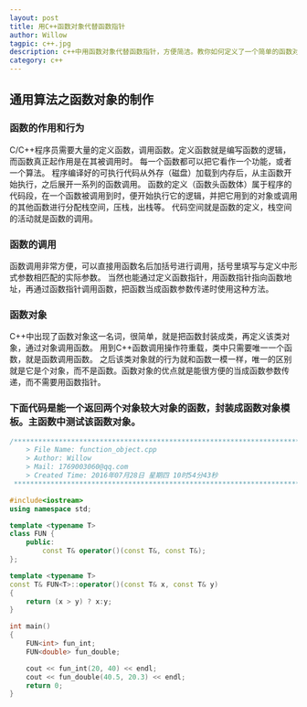 ```yaml
---
layout: post 
title: 用C++函数对象代替函数指针
author: Willow 
tagpic: c++.jpg 
description: c++中用函数对象代替函数指针，方便简洁。教你如何定义了一个简单的函数对象模板
category: c++ 
---
```



## 通用算法之函数对象的制作

### 函数的作用和行为

C/C++程序员需要大量的定义函数，调用函数。定义函数就是编写函数的逻辑，而函数真正起作用是在其被调用时。
每一个函数都可以把它看作一个功能，或者一个算法。
程序编译好的可执行代码从外存（磁盘）加载到内存后，从主函数开始执行，之后展开一系列的函数调用。
函数的定义（函数头函数体）属于程序的代码段，在一个函数被调用到时，便开始执行它的逻辑，并把它用到的对象或调用的其他函数进行分配栈空间，压栈，出栈等。
代码空间就是函数的定义，栈空间的活动就是函数的调用。

### 函数的调用

函数调用非常方便，可以直接用函数名后加括号进行调用，括号里填写与定义中形式参数相匹配的实际参数。
当然也能通过定义函数指针，用函数指针指向函数地址，再通过函数指针调用函数，把函数当成函数参数传递时使用这种方法。

### 函数对象

C++中出现了函数对象这一名词，很简单，就是把函数封装成类，再定义该类对象，通过对象调用函数。
用到C++函数调用操作符重载，类中只需要唯一一个函数，就是函数调用函数。
之后该类对象就的行为就和函数一模一样，唯一的区别就是它是个对象，而不是函数。函数对象的优点就是能很方便的当成函数参数传递，而不需要用函数指针。

### 下面代码是能一个返回两个对象较大对象的函数，封装成函数对象模板。主函数中测试该函数对象。

```c++
/*************************************************************************
	> File Name: function_object.cpp
	> Author: Willow
	> Mail: 1769003060@qq.com 
	> Created Time: 2016年07月28日 星期四 10时54分43秒
 ************************************************************************/

#include<iostream>
using namespace std;

template <typename T>
class FUN {
	public:
		const T& operator()(const T&, const T&);
};

template <typename T>
const T& FUN<T>::operator()(const T& x, const T& y)
{
	return (x > y) ? x:y;
}

int main()
{
	FUN<int> fun_int;
	FUN<double> fun_double;

	cout << fun_int(20, 40) << endl;
	cout << fun_double(40.5, 20.3) << endl;
	return 0;
}
```
